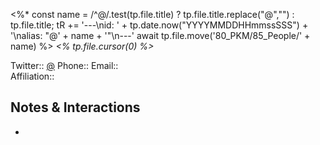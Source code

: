 <%*
const name = /^@/.test(tp.file.title) ? tp.file.title.replace("@","") : tp.file.title;
tR += '---\nid: ' + tp.date.now("YYYYMMDDHHmmssSSS") + '\nalias: "@' + name + '"\n---'
await tp.file.move('80_PKM/85_People/' + name)
%>
*<% tp.file.cursor(0) %>*

Twitter::   [@](https://twitter.com/)
Phone::     [](tel:)
Email::     
Affiliation:: 

## Notes & Interactions

- 